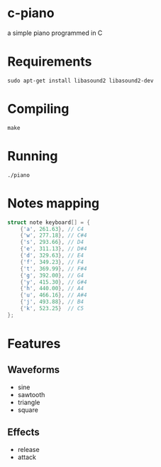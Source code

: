 # c-piano

a simple piano programmed in C

# Requirements

`sudo apt-get install libasound2 libasound2-dev`

# Compiling

`make`

# Running

`./piano`

# Notes mapping

```c
struct note keyboard[] = {
    {'a', 261.63}, // C4
    {'w', 277.18}, // C#4
    {'s', 293.66}, // D4
    {'e', 311.13}, // D#4
    {'d', 329.63}, // E4
    {'f', 349.23}, // F4
    {'t', 369.99}, // F#4
    {'g', 392.00}, // G4
    {'y', 415.30}, // G#4
    {'h', 440.00}, // A4
    {'u', 466.16}, // A#4
    {'j', 493.88}, // B4
    {'k', 523.25}  // C5
};
```

# Features

## Waveforms

- sine
- sawtooth
- triangle
- square

## Effects

- release
- attack
